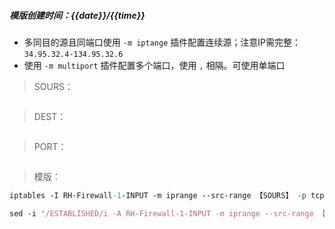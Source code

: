 ##### 模版创建时间：{{date}}/{{time}}
- 多同目的源且同端口使用 `-m iptange` 插件配置连续源；注意IP需完整：`34.95.32.4-134.95.32.6`
- 使用 `-m multiport` 插件配置多个端口，使用 `,` 相隔。可使用单端口
> SOURS：
```perl

```
> DEST：
```perl

```
> PORT：
```perl

```
> 模版：
```perl
iptables -I RH-Firewall-1-INPUT -m iprange --src-range 【SOURS】 -p tcp -m multiport --dports 【PORT】 -m comment --comment "allow app access" -j ACCEPT

sed -i '/ESTABLISHED/i -A RH-Firewall-1-INPUT -m iprange --src-range 【SOURS】 -p tcp -m multiport --dports 【PORT】 -m comment --comment "allow app access" -j ACCEPT' /etc/sysconfig/iptables
```

